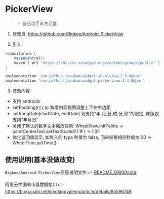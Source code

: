 # PickerView

> ✨ 自己动手丰衣足食

1. 修改自: <https://github.com/Bigkoo/Android-PickerView>

2. 引入

```groovy
repositories {
    mavenCentral()
    maven { url "https://s01.oss.sonatype.org/content/groups/public" }
}
```

```groovy
implementation 'com.github.javakam:widget.wheelview:1.3.0@aar'
implementation 'com.github.javakam:widget.pickerview:1.3.0@aar'
```

3. 修改内容

- 支持 androidx
- setPadding(l,t,r,b) 新增内容视图调整上下左右边距
- setRangDate(startDate, endDate) 现支持"年,月,日,时,分,秒"的限定, 原版仅支持"年月日"
- 关闭了默认的数字文本缩放效果: WheelView.initPaints -> paintCenterText.setTextScaleX(1.1F) -> 1.0F
- 优化返回值显示, 如传入的 type 秒值为 false, 回来结果相应秒值为 00 -> WheelTime.getTime()

## 使用说明(基本没做改变)

`Bigkoo/Android-PickerView`原版说明文件
👉 [README_ORIGIN.md](https://github.com/javakam/PickerView/blob/master/README_ORIGIN.md)

阿里云中国省市县数据接口 👉 <https://blog.csdn.net/jimolangyaleng/article/details/85596748>